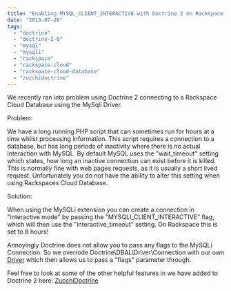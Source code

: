 ```yaml
---
title: "Enabling MYSQL_CLIENT_INTERACTIVE with Doctrine 2 on Rackspace Cloud Database"
date: "2013-07-26"
tags: 
  - "doctrine"
  - "doctrine-2-0"
  - "mysql"
  - "mysqli"
  - "rackspace"
  - "rackspace-cloud"
  - "rackspace-cloud-database"
  - "zucchidoctrine"
---
```


We recently ran into problem using Doctrine 2 connecting to a Rackspace Cloud Database using the MySqli Driver.

Problem:

We have a long running PHP script that can sometimes run for hours at a time whilst processing information. This script requires a connection to a database, but has long periods of inactivity where there is no actual interaction with MySQL. By default MySQL uses the "wait\_timeout" setting which states, how long an inactive connection can exist before it is killed. This is normally fine with web pages requests, as it is usually a short lived request. Unfortunately you do not have the ability to alter this setting when using Rackspaces Cloud Database.

Solution:

When using the MySQLi extension you can create a connection in "interactive mode" by passing the "MYSQLI\_CLIENT\_INTERACTIVE" flag, which will then use the "interactive\_timeout" setting. On Rackspace this is set to 8 hours!

Annoyingly Doctrine does not allow you to pass any flags to the MySQLi Connection. So we overrode Doctrine\\DBAL\\Driver\\Connection with our own [Driver](https://github.com/zucchi/ZucchiDoctrine/blob/master/src/ZucchiDoctrine/Driver/Mysqli/MysqliConnection.php "ZucchiDoctrine/Driver/Mysqli/MysqliConnection.php") which then allows us to pass a "flags" parameter through.

Feel free to look at some of the other helpful features in we have added to Doctrine 2 here: [ZucchiDoctrine](https://github.com/zucchi/ZucchiDoctrine "ZucchiDoctrine")
